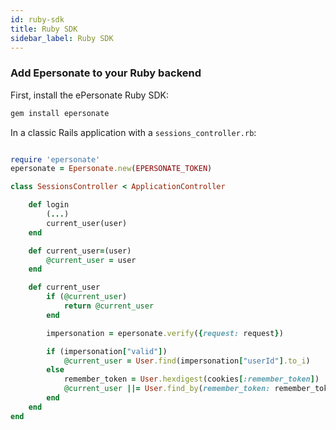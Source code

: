 ```yaml
---
id: ruby-sdk
title: Ruby SDK
sidebar_label: Ruby SDK
---
```


### Add Epersonate to your Ruby backend

First, install the ePersonate Ruby SDK:

```bash
gem install epersonate
```

In a classic Rails application with a `sessions_controller.rb`:

```ruby

require 'epersonate'
epersonate = Epersonate.new(EPERSONATE_TOKEN)

class SessionsController < ApplicationController

    def login
        (...)
        current_user(user)
    end

    def current_user=(user)
        @current_user = user
    end

    def current_user
        if (@current_user)
            return @current_user
        end

        impersonation = epersonate.verify({request: request})

        if (impersonation["valid"])
            @current_user = User.find(impersonation["userId"].to_i)
        else
            remember_token = User.hexdigest(cookies[:remember_token])
            @current_user ||= User.find_by(remember_token: remember_token)
        end
    end
end
```